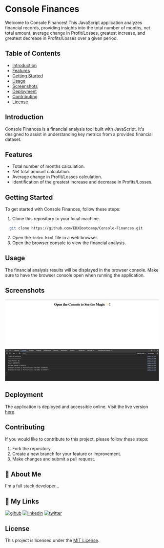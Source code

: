 # Console Finances

Welcome to Console Finances! This JavaScript application analyzes financial records, providing insights into the total number of months, net total amount, average change in Profit/Losses, greatest increase, and greatest decrease in Profits/Losses over a given period.

## Table of Contents

- [Introduction](#introduction)
- [Features](#features)
- [Getting Started](#getting-started)
- [Usage](#usage)
- [Screenshots](#screenshots)
- [Deployment](#deployment)
- [Contributing](#contributing)
- [License](#license)

## Introduction

Console Finances is a financial analysis tool built with JavaScript. It's designed to assist in understanding key metrics from a provided financial dataset.

## Features

- Total number of months calculation.
- Net total amount calculation.
- Average change in Profit/Losses calculation.
- Identification of the greatest increase and decrease in Profits/Losses.

## Getting Started

To get started with Console Finances, follow these steps:

1. Clone this repository to your local machine.

```bash
  git clone https://github.com/EDXBootcamp/Console-Finances.git
```

2. Open the `index.html` file in a web browser.
3. Open the browser console to view the financial analysis.

## Usage

The financial analysis results will be displayed in the browser console. Make sure to have the browser console open when running the application.

## Screenshots

![Console Finances Screenshot](screenshot.png)

## Deployment

The application is deployed and accessible online. Visit the live version [here](https://edxbootcamp.github.io/Console-Finances/).

## Contributing

If you would like to contribute to this project, please follow these steps:

1. Fork the repository.
2. Create a new branch for your feature or improvement.
3. Make changes and submit a pull request.

## 🚀 About Me

I'm a full stack developer...

## 🔗 My Links

[![gihub](https://img.shields.io/badge/my_github-000?style=for-the-badge&logo=GitHub&logoColor=white)](https://github.com/tjthouhid//)
[![linkedin](https://img.shields.io/badge/linkedin-0A66C2?style=for-the-badge&logo=linkedin&logoColor=white)](https://www.linkedin.com/in/tjthouhid)
[![twitter](https://img.shields.io/badge/twitter-1DA1F2?style=for-the-badge&logo=twitter&logoColor=white)](https://twitter.com/tjthouhid)

## License

This project is licensed under the [MIT License](LICENSE).
